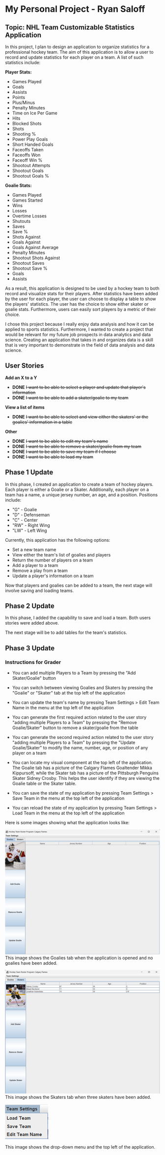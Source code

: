 # My Personal Project - Ryan Saloff
## Topic: NHL Team Customizable Statistics Application

In this project, I plan to design an application to organize statistics for a professional hockey team.
The aim of this application is to allow a user to record and update statistics for each player on a team.
A list of such statistics include:

**Player Stats:**
- Games Played
- Goals
- Assists
- Points
- Plus/Minus
- Penalty Minutes 
- Time on Ice Per Game 
- Hits
- Blocked Shots
- Shots
- Shooting %
- Power Play Goals
- Short Handed Goals
- Faceoffs Taken
- Faceoffs Won
- Faceoff Win %
- Shootout Attempts
- Shootout Goals
- Shootout Goals %

**Goalie Stats:**
- Games Played
- Games Started
- Wins
- Losses
- Overtime Losses
- Shutouts
- Saves
- Save %
- Shots Against
- Goals Against
- Goals Against Average
- Penalty Minutes
- Shootout Shots Against
- Shootout Saves
- Shootout Save %
- Goals
- Assists

As a result, this application is designed to be used by a hockey team to both record and visualize stats for their players.
After statistics have been added by the user for each player, the user can choose to display a table to show 
the players' statistics. The user has the choice to show either skater or goalie stats.
Furthermore, users can easily sort players by a metric of their choice.

I chose this project because I really enjoy data analysis and how it can be applied to  sports statistics.
Furthermore, I wanted to create a project that would be relevant for my future job prospects in data analytics and
data science. Creating an application that takes in and organizes data is a skill that is very important to demonstrate
in the field of data analysis and data science.

## User Stories
**Add an X to a Y** 
- **DONE** ~~I want to be able to select a player and update that player's information~~ 
- **DONE** ~~I want to be able to add a skater/goalie to my team~~

**View a list of items**
- **DONE** ~~I want to be able to select and view either the skaters' or the goalies' information in a table~~  

**Other**
- **DONE** ~~I want to be able to edit my team's name~~
- **DONE** ~~I want to be able to remove a skater/goalie from my team~~
- **DONE** ~~I want to be able to save my team if I choose~~
- **DONE** ~~I want to be able to load my team~~


## Phase 1 Update
In this phase, I created an application to create a team of hockey players. Each player is either a Goalie or a Skater.
Additionally, each player on a team has a name, a unique jersey number, an age, and a position. Positions include:

- "G" - Goalie
- "D" - Defenseman
- "C" - Center
- "RW" - Right Wing
- "LW" - Left Wing

Currently, this application has the following options: 
- Set a new team name
- View either the team's list of goalies and players
- Return the number of players on a team
- Add a player to a team
- Remove a play from a team
- Update a player's information on a team

Now that players and goalies can be added to a team, the next stage will involve saving and loading teams.

## Phase 2 Update
In this phase, I added the capability to save and load a team. Both users stories were added above.

The next stage will be to add tables for the team's statistics.

## Phase 3 Update
### Instructions for Grader
- You can add multiple Players to a Team by pressing the "Add Skater/Goalie" button 
- You can switch between viewing Goalies and Skaters by pressing the "Goalie" or "Skater" tab at the top left of the
application
- You can update the team's name by pressing Team Settings > Edit Team Name in the menu at the top left of the
application


- You can generate the first required action related to the user story "adding multiple Players to a Team" by pressing 
the "Remove Goalie/Skater" button to remove a skater/goalie from the table
- You can generate the second required action related to the user story "adding multiple Players to a Team" by pressing
the "Update Goalie/Skater" to modify the name, number, age, or position of any player on a team
- You can locate my visual component at the top left of the application. The Goalie tab has a picture of the Calgary
Flames Goaltender Mikka Kippursoff, while the Skater tab has a picture of the Pittsburgh Penguins Skater Sidney Crosby.
This helps the user identify if they are viewing the Goalie table or the Skater table.
- You can save the state of my application by pressing Team Settings > Save Team in the menu at the top left of the
application
- You can reload the state of my application by pressing Team Settings > Load Team in the menu at the top left of the
application


Here is some images showing what the application looks like:

![img.png](img.png)
This image shows the Goalies tab when the application is opened and no goalies have been added.

![img_1.png](img_1.png)
This image shows the Skaters tab when three skaters have been added.

![img_2.png](img_2.png)

This image shows the drop-down menu and the top left of the application.
